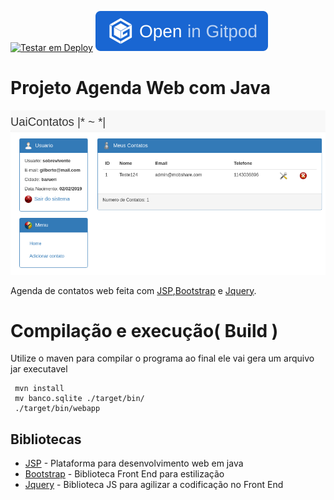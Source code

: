 [![Testar em Deploy](https://www.herokucdn.com/deploy/button.svg)](https://heroku.com/deploy) [![Testar no Browser](https://raw.githubusercontent.com/gilberto-009199/JAgendaWeb/master/gitpod.svg)](https://gitpod.io#https://github.com/gilberto-009199/JAgendaWeb)
# Projeto Agenda Web com Java

![Tela Principal](./home.png)

 Agenda de contatos web feita com [JSP](https://www.javafree.org/artigo/868717/JSP-Java-Server-Pages.html),[Bootstrap](https://getbootstrap.com) e [Jquery](https://jquery.com).

# Compilação e execução( Build )
 Utilize o maven para compilar o programa ao final ele vai gera um arquivo jar executavel
```
 mvn install
 mv banco.sqlite ./target/bin/
 ./target/bin/webapp
```

## Bibliotecas

* [JSP](https://pt.wikipedia.org/wiki/JavaServer_Pages) - Plataforma para desenvolvimento web em java
* [Bootstrap](https://getbootstrap.com) - Biblioteca Front End para estilização
* [Jquery](https://jquery.com) - Biblioteca JS para agilizar a codificação no Front End
 

